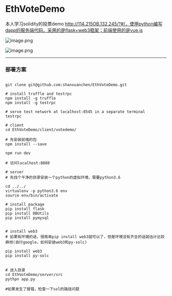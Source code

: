 # EthVoteDemo
本人学习solidity的投票demo http://114.215OB.132.245/?#/，使用python编写dapp的服务端代码，采用的是flask+web3框架；前端使用的是vue.js


![image.png](https://upload-images.jianshu.io/upload_images/5786775-3ac7b77237c01dbd.png?imageMogr2/auto-orient/strip%7CimageView2/2/w/1240)

![image.png](https://upload-images.jianshu.io/upload_images/5786775-cffdba78c6da5f1b.png?imageMogr2/auto-orient/strip%7CimageView2/2/w/1240)

-----------

### 部署方案

```

git clone git@github.com:shanxuanchen/EthVoteDemo.git

# install truffle and testrpc
npm install -g truffle
npm install -g testrpc

# serve test network at localhost:8545 in a separate terminal
testrpc

# client
cd EthVoteDemo/client/votedemo/

# 先安装前端的包
npm install --save

npm run dev

# 访问localhost:8080

# server
# 先找个干净的目录安装一个python的虚拟环境，需要python3.6

cd ../../
virtualenv -p python3.6 env
source env/bin/activate

# install package
pip install flask
pip install DBUtils
pip install pymysql


# install web3
# 如果有环境的话，很简单pip install web3就可以了，但是环境没有齐全的话就估计比较麻烦(自行google，如何安装web3和py-solc)

pip install web3
pip install py-solc


# 进入目录
cd EthVoteDemo/server/src
pythpn app.py

#如果发生了报错，检查一下sol的路径问题




```